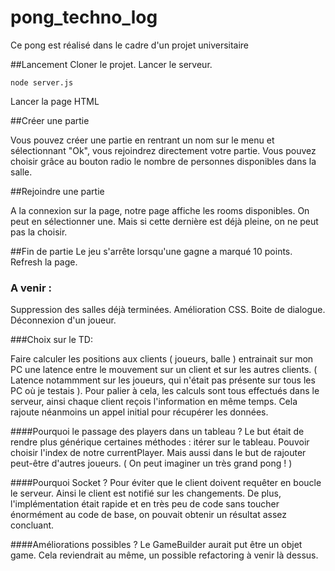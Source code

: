 # pong_techno_log

Ce pong est réalisé dans le cadre d'un projet universitaire

##Lancement
Cloner le projet. 
Lancer le serveur.
```
node server.js
```
Lancer la page HTML

##Créer une partie

Vous pouvez créer une partie en rentrant un nom sur le menu et sélectionnant "Ok", vous rejoindrez directement votre partie.
Vous pouvez choisir grâce au bouton radio le nombre de personnes disponibles dans la salle.

##Rejoindre une partie

A la connexion sur la page, notre page affiche les rooms disponibles. On peut en sélectionner une. Mais si cette dernière est déjà pleine, on ne peut pas la choisir.

##Fin de partie
Le jeu s'arrête lorsqu'une gagne a marqué 10 points. Refresh la page.

### A venir : 
Suppression des salles déjà terminées.
Amélioration CSS.
Boite de dialogue.
Déconnexion d'un joueur.

###Choix  sur le TD: 

Faire calculer les positions aux clients ( joueurs, balle ) entrainait sur mon PC une latence entre le mouvement sur un client et sur les autres clients. ( Latence notammment sur les joueurs, qui n'était pas présente sur tous les PC où je testais ). Pour palier à cela, les calculs sont tous effectués dans le serveur, ainsi chaque client reçois l'information en même temps. Cela rajoute néanmoins un appel initial pour récupérer les données. 

####Pourquoi le passage des players dans un tableau ? 
Le but était de rendre plus générique certaines méthodes : itérer sur le tableau. Pouvoir choisir l'index de notre currentPlayer. Mais aussi dans le but de rajouter peut-être d'autres joueurs. ( On peut imaginer un très grand pong ! )

####Pourquoi Socket ? 
Pour éviter que le client doivent requêter en boucle le serveur. Ainsi le client est notifié sur les changements. 
De plus, l'implémentation était rapide et en très peu de code sans toucher énormément au code de base, on pouvait obtenir un résultat assez concluant. 

####Améliorations possibles ? 
Le GameBuilder aurait put être un objet game. Cela reviendrait au même, un possible refactoring à venir là dessus.

